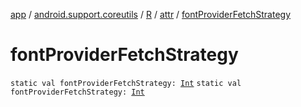 [app](../../../index.md) / [android.support.coreutils](../../index.md) / [R](../index.md) / [attr](index.md) / [fontProviderFetchStrategy](.)

# fontProviderFetchStrategy

`static val fontProviderFetchStrategy: `[`Int`](https://kotlinlang.org/api/latest/jvm/stdlib/kotlin/-int/index.html)
`static val fontProviderFetchStrategy: `[`Int`](https://kotlinlang.org/api/latest/jvm/stdlib/kotlin/-int/index.html)